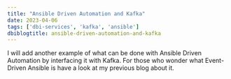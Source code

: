 ```yaml
---
title: "Ansible Driven Automation and Kafka"
date: 2023-04-06
tags: ['dbi-services', 'kafka', 'ansible']
dbiblogtitle: ansible-driven-automation-and-kafka
---
```

I will add another example of what can be done with Ansible Driven Automation by interfacing it with Kafka. For those who wonder what Event-Driven Ansible is have a look at my previous blog about it.